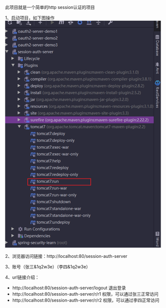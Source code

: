 此项目就是一个简单的http session认证的项目

1、启动项目，如下图操作
![image](https://github.com/cocodx/spring-security-learn/blob/master/image/%E5%90%AF%E5%8A%A8%E9%A1%B9%E7%9B%AE.png)

2、浏览器访问链接：http://localhost:80/session-auth-server  

3、账号（张三&1q2w3e）（李四&1q2w3e）

4、url链接介绍：  
*  http://localhost:80/session-auth-server/logout 退出登录  
*  http://localhost:80/session-auth-server/r/r1 权限，可以通过张三正常访问  
*  http://localhost:80/session-auth-server/r/r2 权限，可以通过李四正常访问  
